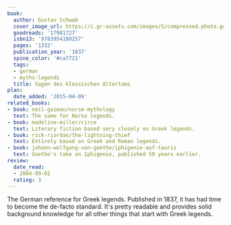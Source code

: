 ```yaml
---
book:
  author: Gustav Schwab
  cover_image_url: https://i.gr-assets.com/images/S/compressed.photo.goodreads.com/books/1369652042l/17981727._SX98_.jpg
  goodreads: '17981727'
  isbn13: '9783954180257'
  pages: '1332'
  publication_year: '1837'
  spine_color: '#ca7721'
  tags:
  - german
  - myths-legends
  title: Sagen des klassischen Altertums
plan:
  date_added: '2015-04-09'
related_books:
- book: neil-gaiman/norse-mythology
  text: The same for Norse legends.
- book: madeline-miller/circe
  text: Literary fiction based very closely on Greek legends.
- book: rick-riordan/the-lightning-thief
  text: Entirely based on Greek and Roman legends.
- book: johann-wolfgang-von-goethe/iphigenie-auf-tauris
  text: Goethe's take on Iphigenie, published 50 years earlier.
review:
  date_read:
  - 2004-09-01
  rating: 3
---
```

The German reference for Greek legends. Published in 1837, it has had time to become the de-facto standard. It's pretty
readable and provides solid background knowledge for all other things that start with Greek legends.
